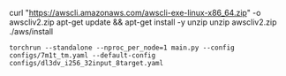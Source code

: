 curl "https://awscli.amazonaws.com/awscli-exe-linux-x86_64.zip" -o awscliv2.zip
apt-get update && apt-get install -y unzip
unzip awscliv2.zip
./aws/install

```
torchrun --standalone --nproc_per_node=1 main.py --config configs/7m1t_tm.yaml --default-config configs/dl3dv_i256_32input_8target.yaml
```


